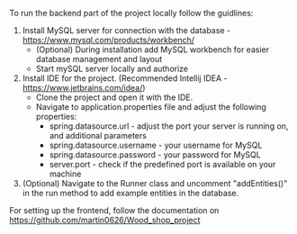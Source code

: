 To run the backend part of the project locally follow the guidlines:

1. Install MySQL server for connection with the database - https://www.mysql.com/products/workbench/
   - (Optional) During installation add MySQL workbench for easier database management and layout
   - Start mySQL server locally and authorize
2. Install IDE for the project. (Recommended Intellij IDEA - https://www.jetbrains.com/idea/)
   - Clone the project and open it with the IDE.
   - Navigate to application.properties file and adjust the following properties:
       - spring.datasource.url - adjust the port your server is running on, and additional parameters
       - spring.datasource.username - your username for MySQL
       - spring.datasource.password - your password for MySQL
       - server.port - check if the predefined port is available on your machine
3. (Optional) Navigate to the Runner class and uncomment "addEntities()" in the run method to add example entities in the database.

For setting up the frontend, follow the documentation on https://github.com/martin0626/Wood_shop_project
